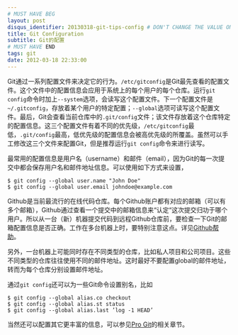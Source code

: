 ```yaml
---
# MUST HAVE BEG
layout: post
disqus_identifier: 20130318-git-tips-config # DON'T CHANGE THE VALUE ONCE SET
title: Git Configuration
subtitle: Git的配置
# MUST HAVE END
tags: git
date: 2012-03-18 22:33:00
---
```

Git通过一系列配置文件来决定它的行为。`/etc/gitconfig`是Git最先查看的配置文件。这个文件中的配置信息会应用于系统上的每个用户的每个仓库。运行`git config`命令时加上`--system`选项，会读写这个配置文件。下一个配置文件是`~/.gitconfig`，存放着某个用户的特定配置；`--global`选项可读写这个配置文件。最后，Git会查看当前仓库中的`.git/config`文件；该文件存放着这个仓库特定的配置信息。这三个配置文件有着不同的优先级，`/etc/gitconfig`最低，`.git/config`最高，低优先级的配置信息会被高优先级的所覆盖。虽然可以手工修改这三个文件来配置Git，但是推荐运行`git config`命令来进行读写。

最常用的配置信息是用户名（username）和邮件（email），因为Git的每一次提交中都会保存用户名和邮件地址信息。可以使用如下方式来设置， 

    $ git config --global user.name "John Doe"
    $ git config --global user.email johndoe@example.com  

Github是当前最流行的在线代码仓库。每个Github账户都有对应的邮箱（可以有多个邮箱），Github通过查看一个提交中的邮箱信息来“认定“这次提交归功于哪个用户。所以从一台（新）机器提交代码到远程Github仓库前，要检查一下Git的邮箱配置信息是否正确。工作在多台机器上时，要特别注意这点。详见[Github帮助](https://help.github.com/articles/why-are-my-commits-linked-to-the-wrong-user)。


另外，一台机器上可能同时存在不同类型的仓库，比如私人项目和公司项目。这些不同类型的仓库往往使用不同的邮件地址。这时最好不要配置global的邮件地址，转而为每个仓库分别设置邮件地址。


通过`git config`还可以为一些Git命令设置别名，比如

    $ git config --global alias.co checkout
    $ git config --global alias.st status
    $ git config --global alias.last ’log -1 HEAD’

当然还可以配置其它更丰富的信息，可以参见[Pro Git](http://git-scm.com/book/en/Customizing-Git-Git-Configuration)的相关章节。